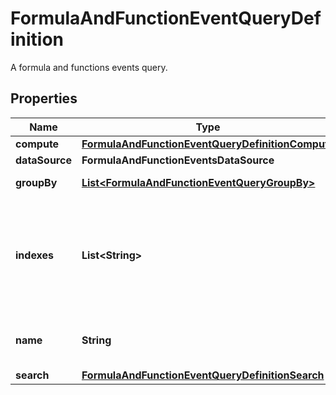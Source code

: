 

# FormulaAndFunctionEventQueryDefinition

A formula and functions events query.
## Properties

Name | Type | Description | Notes
------------ | ------------- | ------------- | -------------
**compute** | [**FormulaAndFunctionEventQueryDefinitionCompute**](FormulaAndFunctionEventQueryDefinitionCompute.md) |  | 
**dataSource** | **FormulaAndFunctionEventsDataSource** |  | 
**groupBy** | [**List&lt;FormulaAndFunctionEventQueryGroupBy&gt;**](FormulaAndFunctionEventQueryGroupBy.md) | Group by options. |  [optional]
**indexes** | **List&lt;String&gt;** | An array of index names to query in the stream. Omit or use &#x60;[]&#x60; to query all indexes at once. |  [optional]
**name** | **String** | Name of the query for use in formulas. |  [optional]
**search** | [**FormulaAndFunctionEventQueryDefinitionSearch**](FormulaAndFunctionEventQueryDefinitionSearch.md) |  |  [optional]




